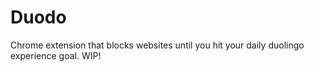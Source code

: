 # Duodo

Chrome extension that blocks websites until you hit your daily duolingo experience goal. WIP!

